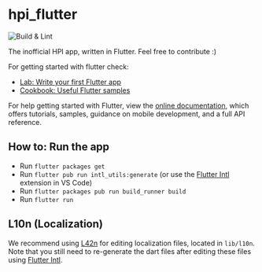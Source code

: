 # hpi_flutter

![Build & Lint](https://github.com/HPI-de/hpi-flutter/workflows/Build%20&%20Lint/badge.svg)

The inofficial HPI app, written in Flutter. Feel free to contribute :)

For getting started with flutter check:

- [Lab: Write your first Flutter app](https://flutter.io/docs/get-started/codelab)
- [Cookbook: Useful Flutter samples](https://flutter.io/docs/cookbook)

For help getting started with Flutter, view the [online documentation](https://flutter.io/docs), which offers tutorials, samples, guidance on mobile development, and a full API reference.


## How to: Run the app

- Run `flutter packages get`
- Run `flutter pub run intl_utils:generate` (or use the [Flutter Intl][flutter-intl] extension in VS Code)
- Run `flutter packages pub run build_runner build`
- Run `flutter run`


## L10n (Localization)

We recommend using [L42n](https://github.com/JonasWanke/l42n) for editing localization files, located in `lib/l10n`. Note that you still need to re-generate the dart files after editing these files using [Flutter Intl][flutter-intl].


[flutter-intl]: https://marketplace.visualstudio.com/items?itemName=localizely.flutter-intl
